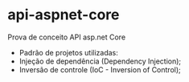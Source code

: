 # api-aspnet-core
Prova de conceito API asp.net Core

 - Padrão de projetos utilizadas:
  - Injeção de dependência (Dependency Injection);
  - Inversão de controle (IoC - Inversion of Control);
